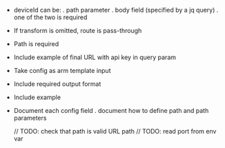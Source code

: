 - deviceId can be:
  . path parameter
  . body field (specified by a jq query)
  . one of the two is required
- If transform is omitted, route is pass-through
- Path is required

- Include example of final URL with api key in query param
- Take config as arm template input
- Include required output format
- Include example
- Document each config field
  . document how to define path and path parameters



  // TODO: check that path is valid URL path
  // TODO: read port from env var